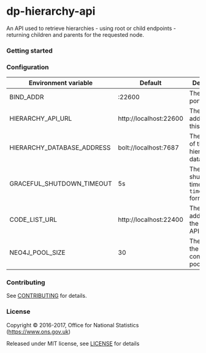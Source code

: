 dp-hierarchy-api
================

An API used to retrieve hierarchies - using root or child endpoints -
returning children and parents for the requested node.

### Getting started

### Configuration

| Environment variable        | Default                                   | Description
| --------------------------- | ----------------------------------------- | -----------
| BIND_ADDR                   | :22600                                    | The host and port to bind to
| HIERARCHY_API_URL           | http://localhost:22600                    | The external address of this API
| HIERARCHY_DATABASE_ADDRESS  | bolt://localhost:7687                     | The address of the hierarchies database
| GRACEFUL_SHUTDOWN_TIMEOUT   | 5s                                        | The graceful shutdown timeout (Go `time.Duration` format)
| CODE_LIST_URL               | http://localhost:22400                    | The external address of the Code List API
| NEO4J_POOL_SIZE             | 30                                        | The size of the neo4j connection pool

### Contributing

See [CONTRIBUTING](CONTRIBUTING.md) for details.

### License

Copyright © 2016-2017, Office for National Statistics (https://www.ons.gov.uk)

Released under MIT license, see [LICENSE](LICENSE.md) for details
